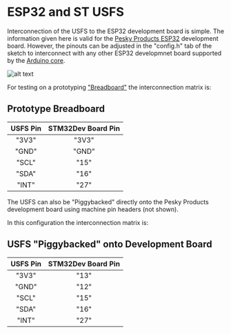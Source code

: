 # ESP32 and ST USFS
Interconnection of the USFS to the ESP32 development board is simple. The information given here is valid for the [Pesky Products ESP32](https://www.tindie.com/products/onehorse/smallest-esp32-development-board/) development board. However, the pinouts can be adjusted in the "config.h" tab of the sketch to interconnect with any other ESP32 developmnet board supported by the [Arduino core](https://github.com/espressif/arduino-esp32).

![alt text](https://user-images.githubusercontent.com/5760946/53356825-21f4d000-38e1-11e9-8e43-9190baa1dcf1.png)

For testing on a prototyping ["Breadboard"](https://cdn-shop.adafruit.com/1200x900/443-00.jpg) the interconnection matrix is:

## Prototype Breadboard
| USFS Pin |STM32Dev Board Pin|
|:--------:|:----------------:|
|  "3V3"   |       "3V3"      |
|  "GND"   |       "GND"      |
|  "SCL"   |        "15"      |
|  "SDA"   |        "16"      |
|  "INT"   |        "27"      |

The USFS can also be "Piggybacked" directly onto the Pesky Products development board using machine pin headers (not shown).

In this configuration the interconnection matrix is:

## USFS "Piggybacked" onto Development Board
| USFS Pin |STM32Dev Board Pin|
|:--------:|:----------------:|
|  "3V3"   |       "13"       |
|  "GND"   |       "12"       |
|  "SCL"   |       "15"       |
|  "SDA"   |       "16"       |
|  "INT"   |       "27"       |
